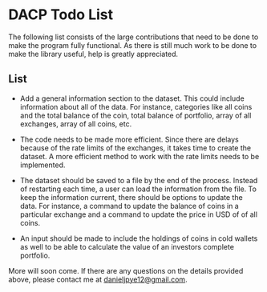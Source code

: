 # DACP Todo List

The following list consists of the large contributions that need to be done to make the program
fully functional. As there is still much work to be done to make the library useful, help is greatly
appreciated.

## List

* Add a general information section to the dataset. This could include information about all of the
data. For instance, categories like all coins and the total balance of the coin, total balance of
portfolio, array of all exchanges, array of all coins, etc.

* The code needs to be made more efficient. Since there are delays because of the rate limits of the
exchanges, it takes time to create the dataset. A more efficient method to work with the rate limits
needs to be implemented.

* The dataset should be saved to a file by the end of the process. Instead of restarting each time,
a user can load the information from the file. To keep the information current, there should be
options to update the data. For instance, a command to update the balance of coins in a particular
exchange and a command to update the price in USD of of all coins.

* An input should be made to include the holdings of coins in cold wallets as well to be able to
calculate the value of an investors complete portfolio.


More will soon come. If there are any questions on the details provided above, please contact me at
danieljpye12@gmail.com.
